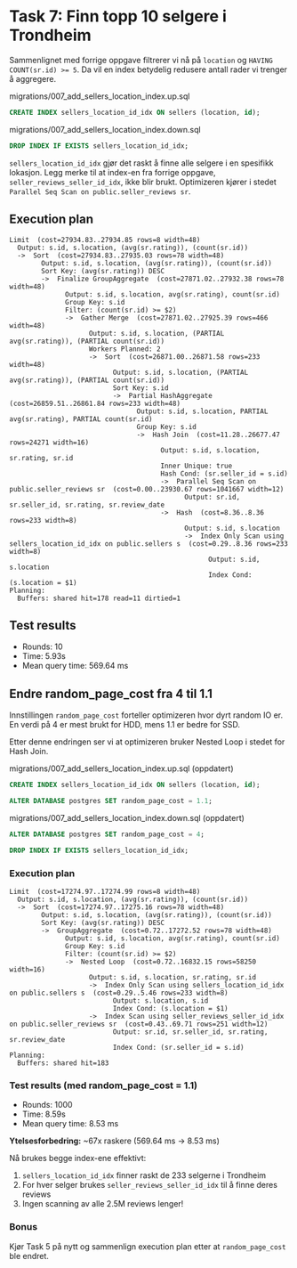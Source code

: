 # Task 7: Finn topp 10 selgere i Trondheim

Sammenlignet med forrige oppgave filtrerer vi nå på `location` og `HAVING COUNT(sr.id) >= 5`. Da vil en index betydelig redusere antall rader vi trenger å aggregere.

migrations/007_add_sellers_location_index.up.sql
```sql
CREATE INDEX sellers_location_id_idx ON sellers (location, id);
```

migrations/007_add_sellers_location_index.down.sql
```sql
DROP INDEX IF EXISTS sellers_location_id_idx;
```

`sellers_location_id_idx` gjør det raskt å finne alle selgere i en spesifikk lokasjon.
Legg merke til at index-en fra forrige oppgave, `seller_reviews_seller_id_idx`, ikke blir brukt.
Optimizeren kjører i stedet `Parallel Seq Scan on public.seller_reviews sr`.

## Execution plan

```
Limit  (cost=27934.83..27934.85 rows=8 width=48)
  Output: s.id, s.location, (avg(sr.rating)), (count(sr.id))
  ->  Sort  (cost=27934.83..27935.03 rows=78 width=48)
        Output: s.id, s.location, (avg(sr.rating)), (count(sr.id))
        Sort Key: (avg(sr.rating)) DESC
        ->  Finalize GroupAggregate  (cost=27871.02..27932.38 rows=78 width=48)
              Output: s.id, s.location, avg(sr.rating), count(sr.id)
              Group Key: s.id
              Filter: (count(sr.id) >= $2)
              ->  Gather Merge  (cost=27871.02..27925.39 rows=466 width=48)
                    Output: s.id, s.location, (PARTIAL avg(sr.rating)), (PARTIAL count(sr.id))
                    Workers Planned: 2
                    ->  Sort  (cost=26871.00..26871.58 rows=233 width=48)
                          Output: s.id, s.location, (PARTIAL avg(sr.rating)), (PARTIAL count(sr.id))
                          Sort Key: s.id
                          ->  Partial HashAggregate  (cost=26859.51..26861.84 rows=233 width=48)
                                Output: s.id, s.location, PARTIAL avg(sr.rating), PARTIAL count(sr.id)
                                Group Key: s.id
                                ->  Hash Join  (cost=11.28..26677.47 rows=24271 width=16)
                                      Output: s.id, s.location, sr.rating, sr.id
                                      Inner Unique: true
                                      Hash Cond: (sr.seller_id = s.id)
                                      ->  Parallel Seq Scan on public.seller_reviews sr  (cost=0.00..23930.67 rows=1041667 width=12)
                                            Output: sr.id, sr.seller_id, sr.rating, sr.review_date
                                      ->  Hash  (cost=8.36..8.36 rows=233 width=8)
                                            Output: s.id, s.location
                                            ->  Index Only Scan using sellers_location_id_idx on public.sellers s  (cost=0.29..8.36 rows=233 width=8)
                                                  Output: s.id, s.location
                                                  Index Cond: (s.location = $1)
Planning:
  Buffers: shared hit=178 read=11 dirtied=1
```

## Test results

- Rounds: 10
- Time: 5.93s
- Mean query time: 569.64 ms

## Endre random_page_cost fra 4 til 1.1

Innstillingen `random_page_cost` forteller optimizeren hvor dyrt random IO er. En verdi på 4 er mest brukt for HDD, mens 1.1 er bedre for SSD.

Etter denne endringen ser vi at optimizeren bruker Nested Loop i stedet for Hash Join.

migrations/007_add_sellers_location_index.up.sql (oppdatert)
```sql
CREATE INDEX sellers_location_id_idx ON sellers (location, id);

ALTER DATABASE postgres SET random_page_cost = 1.1;
```

migrations/007_add_sellers_location_index.down.sql (oppdatert)
```sql
ALTER DATABASE postgres SET random_page_cost = 4;

DROP INDEX IF EXISTS sellers_location_id_idx;
```

### Execution plan

```
Limit  (cost=17274.97..17274.99 rows=8 width=48)
  Output: s.id, s.location, (avg(sr.rating)), (count(sr.id))
  ->  Sort  (cost=17274.97..17275.16 rows=78 width=48)
        Output: s.id, s.location, (avg(sr.rating)), (count(sr.id))
        Sort Key: (avg(sr.rating)) DESC
        ->  GroupAggregate  (cost=0.72..17272.52 rows=78 width=48)
              Output: s.id, s.location, avg(sr.rating), count(sr.id)
              Group Key: s.id
              Filter: (count(sr.id) >= $2)
              ->  Nested Loop  (cost=0.72..16832.15 rows=58250 width=16)
                    Output: s.id, s.location, sr.rating, sr.id
                    ->  Index Only Scan using sellers_location_id_idx on public.sellers s  (cost=0.29..5.46 rows=233 width=8)
                          Output: s.location, s.id
                          Index Cond: (s.location = $1)
                    ->  Index Scan using seller_reviews_seller_id_idx on public.seller_reviews sr  (cost=0.43..69.71 rows=251 width=12)
                          Output: sr.id, sr.seller_id, sr.rating, sr.review_date
                          Index Cond: (sr.seller_id = s.id)
Planning:
  Buffers: shared hit=183
```

### Test results (med random_page_cost = 1.1)

- Rounds: 1000
- Time: 8.59s
- Mean query time: 8.53 ms

**Ytelsesforbedring:** ~67x raskere (569.64 ms → 8.53 ms)

Nå brukes begge index-ene effektivt:
1. `sellers_location_id_idx` finner raskt de 233 selgerne i Trondheim
2. For hver selger brukes `seller_reviews_seller_id_idx` til å finne deres reviews
3. Ingen scanning av alle 2.5M reviews lenger!

### Bonus

Kjør Task 5 på nytt og sammenlign execution plan etter at `random_page_cost` ble endret.
